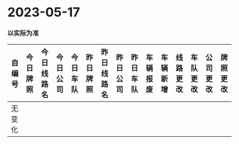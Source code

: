 # 2023-05-17

**以实际为准**

| 自编号      | 今日牌照      | 今日线路名  | 今日公司  | 今日车队     | 昨日牌照      | 昨日线路名 | 昨日公司  | 昨日车队     | 车辆报废 | 车辆新增 | 线路更改  | 车队更改 | 公司更改 | 牌照更改 |
|----------|-----------|--------|-------|----------|-----------|-------|-------|----------|------|------|-------|------|------|------|
| 无变化 |
